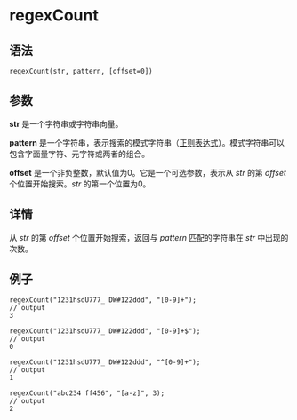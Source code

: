 # regexCount

## 语法

`regexCount(str, pattern, [offset=0])`

## 参数

**str** 是一个字符串或字符串向量。

**pattern** 是一个字符串，表示搜索的模式字符串（[正则表达式](../../progr/objs/expr.html)）。模式字符串可以包含字面量字符、元字符或两者的组合。

**offset** 是一个非负整数，默认值为0。它是一个可选参数，表示从 *str* 的第 *offset*
个位置开始搜索。*str* 的第一个位置为0。

## 详情

从 *str* 的第 *offset* 个位置开始搜索，返回与 *pattern* 匹配的字符串在 *str*
中出现的次数。

## 例子

```
regexCount("1231hsdU777_ DW#122ddd", "[0-9]+");
// output
3

regexCount("1231hsdU777_ DW#122ddd", "[0-9]+$");
// output
0

regexCount("1231hsdU777_ DW#122ddd", "^[0-9]+");
// output
1

regexCount("abc234 ff456", "[a-z]", 3);
// output
2
```

